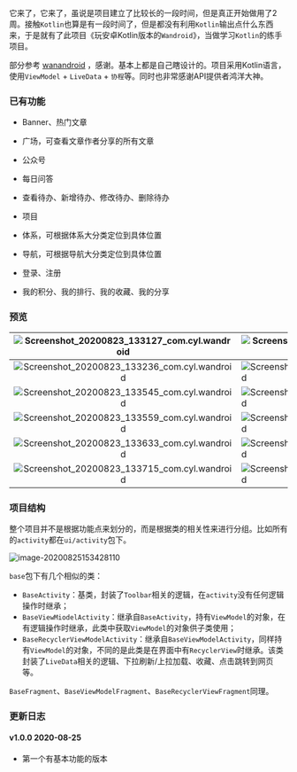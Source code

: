 它来了，它来了，虽说是项目建立了比较长的一段时间，但是真正开始做用了2周。接触`Kotlin`也算是有一段时间了，但是都没有利用`Kotlin`输出点什么东西来，于是就有了此项目《玩安卓Kotlin版本的`Wandroid`》，当做学习`Kotlin`的练手项目。



部分参考 [wanandroid](https://github.com/xiaoyanger0825/wanandroid) ，感谢。基本上都是自己瞎设计的。项目采用Kotlin语言，使用`ViewModel` + `LiveData` + `协程`等。同时也非常感谢API提供者鸿洋大神。



### 已有功能

- Banner、热门文章
- 广场，可查看文章作者分享的所有文章
- 公众号
- 每日问答
- 查看待办、新增待办、修改待办、删除待办

- 项目
- 体系，可根据体系大分类定位到具体位置
- 导航，可根据导航大分类定位到具体位置
- 登录、注册
- 我的积分、我的排行、我的收藏、我的分享



### 预览

| ![Screenshot_20200823_133127_com.cyl.wandroid](https://github.com/SmartCyl/Wandroid-kotlin/blob/master/imagesScreenshot_20200823_133127_com.cyl.wandroid.jpg) | ![Screenshot_20200823_133140_com.cyl.wandroid](https://github.com/SmartCyl/Wandroid-kotlin/blob/master/imagesScreenshot_20200823_133140_com.cyl.wandroid.jpg) | ![Screenshot_20200823_133151_com.cyl.wandroid](https://github.com/SmartCyl/Wandroid-kotlin/blob/master/imagesScreenshot_20200823_133151_com.cyl.wandroid.jpg) |
| :----------------------------------------------------------: | ------------------------------------------------------------ | ------------------------------------------------------------ |
| ![Screenshot_20200823_133236_com.cyl.wandroid](https://github.com/SmartCyl/Wandroid-kotlin/blob/master/imagesScreenshot_20200823_133236_com.cyl.wandroid.jpg) | ![Screenshot_20200823_133528_com.cyl.wandroid](https://github.com/SmartCyl/Wandroid-kotlin/blob/master/imagesScreenshot_20200823_133528_com.cyl.wandroid.jpg) | ![Screenshot_20200823_133538_com.cyl.wandroid](https://github.com/SmartCyl/Wandroid-kotlin/blob/master/imagesScreenshot_20200823_133538_com.cyl.wandroid.jpg) |
| ![Screenshot_20200823_133545_com.cyl.wandroid](https://github.com/SmartCyl/Wandroid-kotlin/blob/master/imagesScreenshot_20200823_133545_com.cyl.wandroid.jpg) | ![Screenshot_20200823_133550_com.cyl.wandroid](https://github.com/SmartCyl/Wandroid-kotlin/blob/master/imagesScreenshot_20200823_133550_com.cyl.wandroid.jpg) | ![Screenshot_20200823_133554_com.cyl.wandroid](https://github.com/SmartCyl/Wandroid-kotlin/blob/master/imagesScreenshot_20200823_133554_com.cyl.wandroid.jpg) |
| ![Screenshot_20200823_133559_com.cyl.wandroid](https://github.com/SmartCyl/Wandroid-kotlin/blob/master/imagesScreenshot_20200823_133559_com.cyl.wandroid.jpg) | ![Screenshot_20200823_133612_com.cyl.wandroid](https://github.com/SmartCyl/Wandroid-kotlin/blob/master/imagesScreenshot_20200823_133612_com.cyl.wandroid.jpg) | ![Screenshot_20200823_133626_com.cyl.wandroid](https://github.com/SmartCyl/Wandroid-kotlin/blob/master/imagesScreenshot_20200823_133626_com.cyl.wandroid.jpg) |
| ![Screenshot_20200823_133633_com.cyl.wandroid](https://github.com/SmartCyl/Wandroid-kotlin/blob/master/imagesScreenshot_20200823_133633_com.cyl.wandroid.jpg) | ![Screenshot_20200823_133700_com.cyl.wandroid](https://github.com/SmartCyl/Wandroid-kotlin/blob/master/imagesScreenshot_20200823_133700_com.cyl.wandroid.jpg) | ![Screenshot_20200823_133712_com.cyl.wandroid](https://github.com/SmartCyl/Wandroid-kotlin/blob/master/imagesScreenshot_20200823_133712_com.cyl.wandroid.jpg) |
| ![Screenshot_20200823_133715_com.cyl.wandroid](https://github.com/SmartCyl/Wandroid-kotlin/blob/master/imagesScreenshot_20200823_133715_com.cyl.wandroid.jpg) | ![Screenshot_20200823_133533_com.cyl.wandroid](https://github.com/SmartCyl/Wandroid-kotlin/blob/master/imagesScreenshot_20200823_133533_com.cyl.wandroid.jpg) | ![Screenshot_20200823_135232_com.cyl.wandroid](https://github.com/SmartCyl/Wandroid-kotlin/blob/master/imagesScreenshot_20200823_135232_com.cyl.wandroid.jpg) |





### 项目结构

整个项目并不是根据功能点来划分的，而是根据类的相关性来进行分组。比如所有的`activity`都在`ui/activity`包下。

![image-20200825153428110](https://github.com/SmartCyl/Wandroid-kotlin/blob/master/imagesimage-20200825153428110.png)



`base`包下有几个相似的类：

- `BaseActivity`：基类，封装了`Toolbar`相关的逻辑，在`activity`没有任何逻辑操作时继承；
- `BaseViewMiodelActivity`：继承自`BaseActivity`，持有`ViewModel`的对象，在有逻辑操作时继承，此类中获取`ViewModel`的对象供子类使用；
- `BaseRecyclerViewModelActivity`：继承自`BaseViewModelActivity`，同样持有`ViewModel`的对象，不同的是此类是在界面中有`RecyclerView`时继承。该类封装了`LiveData`相关的逻辑、下拉刷新/上拉加载、收藏、点击跳转到网页等。

`BaseFragment`、`BaseViewModelFragment`、`BaseRecyclerViewFragment`同理。



### 更新日志

#### v1.0.0  2020-08-25

- 第一个有基本功能的版本

